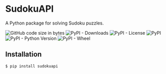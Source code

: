 # SudokuAPI
A Python package for solving Sudoku puzzles.

![GitHub code size in bytes](https://img.shields.io/github/languages/code-size/alotofaxolotl/SudokuAPI)
![PyPI - Downloads](https://img.shields.io/pypi/dm/sudokuapi)
![PyPI - License](https://img.shields.io/pypi/l/sudokuapi)
![PyPI](https://img.shields.io/pypi/v/sudokuapi)
![PyPI - Python Version](https://img.shields.io/pypi/pyversions/sudokuapi)
![PyPI - Wheel](https://img.shields.io/pypi/wheel/sudokuapi)

## Installation
```shell
$ pip install sudokuapi
```
